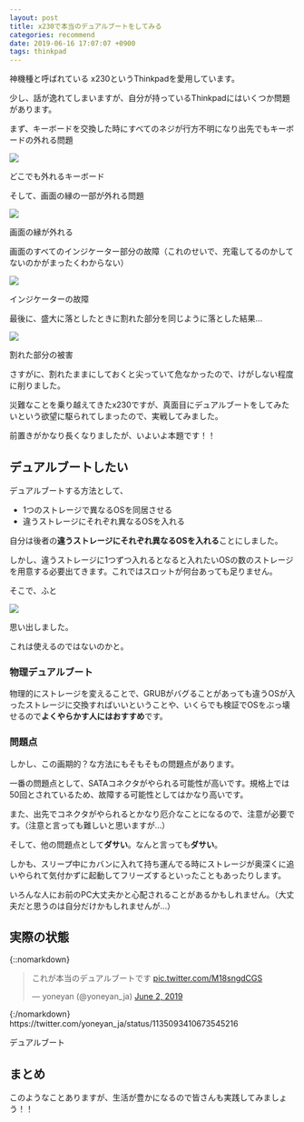 ```yaml
---
layout: post
title: x230で本当のデュアルブートをしてみる
categories: recommend
date: 2019-06-16 17:07:07 +0900
tags: thinkpad
---
```


神機種と呼ばれている x230というThinkpadを愛用しています。

少し、話が逸れてしまいますが、自分が持っているThinkpadにはいくつか問題があります。

まず、キーボードを交換した時にすべてのネジが行方不明になり出先でもキーボードの外れる問題

![](../../../../images/myself/broken_x230/keyboard.jpg)

どこでも外れるキーボード

そして、画面の縁の一部が外れる問題

![](../../../../images/myself/broken_x230/edge.jpg)

画面の縁が外れる

画面のすべてのインジケーター部分の故障（これのせいで、充電してるのかしてないのかがまったくわからない）

![](../../../../images/myself/broken_x230/indicator.jpg)

インジケーターの故障

最後に、盛大に落としたときに割れた部分を同じように落とした結果...

![](../../../../images/myself/broken_x230/storage.jpg)

割れた部分の被害

さすがに、割れたままにしておくと尖っていて危なかったので、けがしない程度に削りました。

災難なことを乗り越えてきたx230ですが、真面目にデュアルブートをしてみたいという欲望に駆られてしまったので、実戦してみました。

前置きがかなり長くなりましたが、いよいよ本題です！！

デュアルブートしたい
----------

デュアルブートする方法として、

*   1つのストレージで異なるOSを同居させる
*   違うストレージにそれぞれ異なるOSを入れる

自分は後者の**違うストレージにそれぞれ異なるOSを入れる**ことにしました。

しかし、違うストレージに1つずつ入れるとなると入れたいOSの数のストレージを用意する必要出てきます。これではスロットが何台あっても足りません。

そこで、ふと

![](../../../../images/myself/broken_x230/storage.jpg)

思い出しました。

これは使えるのではないのかと。

### 物理デュアルブート

物理的にストレージを変えることで、GRUBがバグることがあっても違うOSが入ったストレージに交換すればいいということや、いくらでも検証でOSをぶっ壊せるので**よくやらかす人にはおすすめ**です。

### 問題点

しかし、この画期的？な方法にもそもそもの問題点があります。

一番の問題点として、SATAコネクタがやられる可能性が高いです。規格上では50回とされているため、故障する可能性としてはかなり高いです。

また、出先でコネクタがやられるとかなり厄介なことになるので、注意が必要です。（注意と言っても難しいと思いますが...）

そして、他の問題点として**ダサい**。なんと言っても**ダサい**。

しかも、スリープ中にカバンに入れて持ち運んでる時にストレージが奥深くに追いやられて気付かずに起動してフリーズするといったこともあったりします。

いろんな人にお前のPC大丈夫かと心配されることがあるかもしれません。（大丈夫だと思うのは自分だけかもしれませんが...）

実際の状態
-----

{::nomarkdown}
<blockquote class="twitter-tweet"><p lang="ja" dir="ltr">これが本当のデュアルブートです <a href="https://t.co/M18sngdCGS">pic.twitter.com/M18sngdCGS</a></p>&mdash; yoneyan (@yoneyan_ja) <a href="https://twitter.com/yoneyan_ja/status/1135093410673545216?ref_src=twsrc%5Etfw">June 2, 2019</a></blockquote> <script async src="https://platform.twitter.com/widgets.js" charset="utf-8"></script>
{:/nomarkdown}
https://twitter.com/yoneyan_ja/status/1135093410673545216

デュアルブート

まとめ
---

このようなことありますが、生活が豊かになるので皆さんも実践してみましょう！！